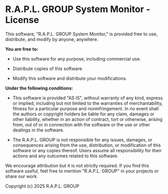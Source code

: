 R.A.P.L. GROUP System Monitor - License
=======================================

This software, "R.A.P.L. GROUP System Monitor," is provided free to use, distribute, and modify by anyone, anywhere.

**You are free to:**

*   Use this software for any purpose, including commercial use.
    
*   Distribute copies of this software.
    
*   Modify this software and distribute your modifications.
    

**Under the following conditions:**

*   This software is provided "AS IS", without warranty of any kind, express or implied, including but not limited to the warranties of merchantability, fitness for a particular purpose and noninfringement. In no event shall the authors or copyright holders be liable for any claim, damages or other liability, whether in an action of contract, tort or otherwise, arising from, out of or in connection with the software or the use or other dealings in the software.
    
*   The R.A.P.L. GROUP is not responsible for any issues, damages, or consequences arising from the use, distribution, or modification of this software or any copies thereof. Users assume all responsibility for their actions and any outcomes related to this software.
    

We encourage attribution but it is not strictly required. If you find this software useful, feel free to mention "R.A.P.L. GROUP" in your projects or share our work.

Copyright (c) 2025 R.A.P.L. GROUP
